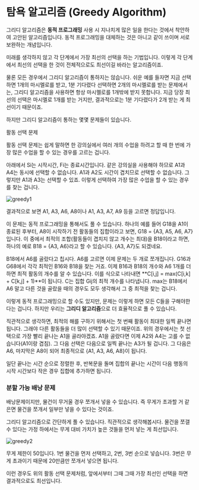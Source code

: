 # 탐욕 알고리즘 (Greedy Algorithm)

그리디 알고리즘은 **동적 프로그래밍** 사용 시 지나치게 많은 일을 한다는 것에서 착안하여 고안된 알고리즘입니다. 동적 프로그래밍을 대체하는 것은 아니고 같이 쓰이며 서로 보완하는 개념입니다.

 미래를 생각하지 않고 각 단계에서 가장 최선의 선택을 하는 기법입니다. 이렇게 각 단계에서 최선의 선택을 한 것이 전체적으로도 최선이길 바라는 알고리즘이죠.

물론 모든 경우에서 그리디 알고리즘이 통하지는 않습니다. 쉬운 예를 들자면 지금 선택하면 1개의 마시멜로를 받고, 1분 기다렸다 선택하면 2개의 마시멜로를 받는 문제에서는, 그리디 알고리즘을 사용하면 항상 마시멜로를 1개밖에 받지 못합니다. 지금 당장 최선의 선택은 마시멜로 1개를 받는 거지만, 결과적으로는 1분 기다렸다가 2개 받는 게 최선이기 때문이죠.

하지만 그리디 알고리즘이 통하는 몇몇 문제들이 있습니다.



활동 선택 문제

활동 선택 문제는 쉽게 말하면 한 강의실에서 여러 개의 수업을 하려고 할 때 한 번에 가장 많은 수업을 할 수 있는 경우를 고르는 겁니다.

아래에서 Si는 시작시간, Fi는 종료시간입니다. 같은 강의실을 사용해야 하므로 A1과 A4는 동시에 선택할 수 없습니다. A1과 A2도 시간이 겹치므로 선택할 수 없습니다. 그렇지만 A1과 A3는 선택할 수 있죠. 이렇게 선택하여 가장 많은 수업을 할 수 있는 경우를 찾는 겁니다.

![greedy1](C:\Users\ansdu\Downloads\greedy1.png)

결과적으로 보면 A1, A3, A6, A8이나 A1, A3, A7, A9 등을 고르면 정답입니다.

이 문제는 동적 프로그래밍을 통해서도 풀 수 있습니다. 하나의 예를 들어 G18을 A1이 종료된 후부터, A8이 시작하기 전 활동들의 집합이라고 보면, G18 = {A3, A5, A6, A7}입니다. 이 중에서 최적의 조합(활동들이 겹치지 않고 개수는 최대)을 B18이라고 하면, 하나의 예로 B18 = {A3, A6}라고 할 수 있습니다. {A3, A7}도 되겠네요.

B18에서 A6를 골랐다고 칩시다. A6를 고르면 이제 문제는 두 개로 쪼개집니다. G16과 G68에서 각각 최적인 B16와 B18을 찾는 거죠. 이제 B16과 B18의 개수와 A6 1개를 더하면 최적 활동의 개수를 알 수 있습니다. 이를 식으로 나타내면 **C[i,j] = max(C[i,k] + C[k,j] + 1)**이 됩니다. C는 집합 Gij의 최적 개수를 나타냅니다. max는 B18에서 A6 말고 다른 것을 골랐을 때의 경우도 모두 생각해서 그 중 최적을 찾는 겁니다.

이렇게 동적 프로그래밍으로 할 수도 있지만, 문제는 이렇게 하면 모든 C들을 구해야한다는 겁니다. 하지만 우리는 **그리디 알고리즘**으로 더 효율적으로 풀 수 있습니다.

직관적으로 생각하면, 최적의 해를 구하기 위해서는 첫 번째 활동이 최대한 일찍 끝나면 됩니다. 그래야 다른 활동들을 더 많이 선택할 수 있기 때문이죠. 위의 경우에서는 첫 선택으로 가장 빨리 끝나는 A1을 골라야겠죠. A1을 골랐다면 이제 A2와 A4는 고를 수 없습니다(A1이랑 겹침). 그 다음 선택은 다음으로 일찍 끝나는 A3가 될 겁니다. 그 다음은 A6, 마지막은 A8이 되어 최종적으로 {A1, A3, A6, A8}이 됩니다.

일단 끝나는 시간 순으로 정렬한 후, 반복문을 돌며 집합의 끝나는 시간이 다음 행동의 시작 시간보다 작은 경우 집합에 추가하면 됩니다.



### 분할 가능 배낭 문제

배낭문제이지만, 물건이 무거울 경우 쪼개서 넣을 수 있습니다. 즉 무게가 초과할 거 같은면 물건을 쪼개서 일부만 넣을 수 있다는 것이죠.

그리디 알고리즘으로 간단하게 풀 수 있습니다. 직관적으로 생각해봅시다. 물건을 쪼갤 수 있다는 가정 하에서는 무게 대비 가치가 높은 것들을 먼저 넣는 게 최선입니다.

![greedy2](C:\Users\ansdu\Downloads\greedy2.png)

무게 제한이 50입니다. 1번 물건을 먼저 선택하고, 2번, 3번 순으로 넣습니다. 3번은 무게 초과이기 때문에 20만큼만 쪼개서 넣으면 됩니다.

이런 경우도 위의 활동 선택 문제처럼, 앞에서부터 그때 그때 가장 최선인 선택을 하면 결과적으로도 최선입니다.

